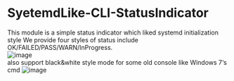 # SyetemdLike-CLI-StatusIndicator
This module is a simple status indicator which liked systemd initialization style
We provide four styles of status include OK/FAILED/PASS/WARN/InProgress.<br>
![image]()<br>
also support black&white style mode for some old console like Windows 7‘s cmd
![image]()<br>
 
